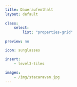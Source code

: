 ```yaml
---
title: Daueraufenthalt
layout: default
 
class:
    select: 
        list: "properties-grid"
        
preview: no

icon: sunglasses

insert:
    - level3-tiles
    
images:
    - /img/stacaravan.jpg
---
```

